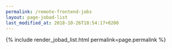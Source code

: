 ```yaml
---
permalink: /remote-frontend-jobs
layout: page-jobad-list
last_modified_at: 2018-10-26T18:54:17+0200
---
```

{% include render_jobad_list.html permalink=page.permalink %}
